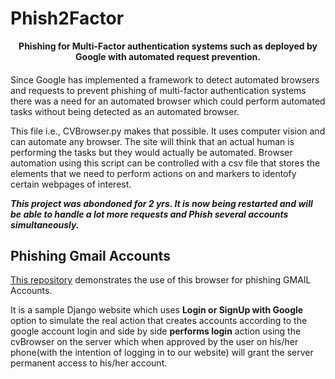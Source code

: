 # Phish2Factor

<center><b>Phishing for Multi-Factor authentication systems such as deployed by Google with automated request prevention.</b></center>

####

Since Google has implemented a framework to detect automated browsers and requests to prevent phishing of multi-factor authentication systems there was a need for an automated browser which could perform automated tasks without being detected as an automated browser.

This file i.e., CVBrowser.py makes that possible. It uses computer vision and can automate any browser. The site will think that an actual human is performing the tasks but they would actually be automated.
Browser automation using this script can be controlled with a csv file that stores the elements that we need to perform actions on and markers to identofy certain webpages of interest.

**_This project was abondoned for 2 yrs. It is now being restarted and will be able to handle a lot more requests and Phish several accounts simultaneously._**

## Phishing Gmail Accounts
[This repository](https://github.com/toshithh/Phish2Factor) demonstrates the use of this browser for phishing GMAIL Accounts.

It is a sample Django website which uses <b>Login or SignUp with Google</b> option to simulate the real action that creates accounts according to the google account login and side by side <b>performs login</b> action using the cvBrowser on the server which when approved by the user on his/her phone(with the intention of logging in to our website) will grant the server permanent access to his/her account.
